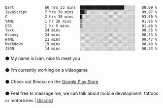 <!--START_SECTION:waka-->

```txt
Dart              60 hrs 23 mins  ████████████████████░░░░░   80.09 %
JavaScript        7 hrs 30 mins   ██▒░░░░░░░░░░░░░░░░░░░░░░   09.97 %
C                 2 hrs 38 mins   █░░░░░░░░░░░░░░░░░░░░░░░░   03.50 %
YAML              1 hr 28 mins    ▒░░░░░░░░░░░░░░░░░░░░░░░░   01.95 %
CSS               1 hr 5 mins     ▒░░░░░░░░░░░░░░░░░░░░░░░░   01.46 %
Text              24 mins         ░░░░░░░░░░░░░░░░░░░░░░░░░   00.55 %
Groovy            24 mins         ░░░░░░░░░░░░░░░░░░░░░░░░░   00.53 %
HTML              21 mins         ░░░░░░░░░░░░░░░░░░░░░░░░░   00.47 %
Markdown          19 mins         ░░░░░░░░░░░░░░░░░░░░░░░░░   00.43 %
JSON              14 mins         ░░░░░░░░░░░░░░░░░░░░░░░░░   00.33 %
```

<!--END_SECTION:waka-->

⚫ My name is Ivan, nice to meet you

⚫ I'm currently working on a videogame

⚫ Check out Binocu on the [Google Play Store](https://play.google.com/store/apps/dev?id=8134108822411179352)

⚫ Feel free to message me, we can talk about mobile development, tattoos or motorbikes | [Discord](https://discord.com/invite/M4wTh36A3N)
